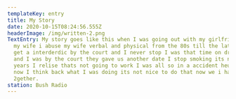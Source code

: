 ```yaml
---
templateKey: entry
title: My Story
date: 2020-10-15T08:24:56.555Z
headerImage: /img/written-2.png
TextEntry: My story goes like this when I was going out with my girlfriend now
  my wife i abuse my wife verbal and physical from the 80s till the late 90s she
  get a interderdic by the court and I never stop I was that time on drugs heavy
  and I was by the court they gave us another date I stop smoking its now 15
  years I relise thats not going to work I was all so in a accident heup problem
  now I think back what I was doing its not nice to do that now we i happy
  2gether.
station: Bush Radio
---
```

